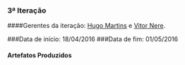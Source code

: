### 3ª Iteração

####Gerentes da iteração: [Hugo Martins](https://github.com/hugomartins013) e [Vitor Nere](https://github.com/Vitornere).


###Data de início: 18/04/2016
###Data de fim: 01/05/2016

#### Artefatos Produzidos